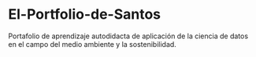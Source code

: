 # El-Portfolio-de-Santos
Portafolio de aprendizaje autodidacta de aplicación de la ciencia de datos en el campo del medio ambiente y la sostenibilidad.
